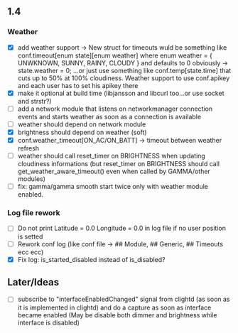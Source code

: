 ## 1.4
### Weather
- [x] add weather support -> New struct for timeouts wuld be something like conf.timeout[enum state][enum weather] where enum weather = { UNWKNOWN, SUNNY, RAINY, CLOUDY } and defaults to 0 obviously -> state.weather = 0; ...or just use something like conf.temp[state.time] that cuts up to 50% at 100% cloudiness. Weather support to use conf.apikey and each user has to set his apikey there
- [x] make it optional at build time (libjansson and libcurl too...or use socket and strstr?)
- [ ] add a network module that listens on networkmanager connection events and starts weather as soon as a connection is available
- [ ] weather should depend on network module
- [x] brightness should depend on weather (soft)
- [x] conf.weather_timeout[ON_AC/ON_BATT] -> timeout between weather refresh
- [ ] weather should call reset_timer on BRIGHTNESS when updating cloudiness informations (but reset_timer on BRIGHTNESS should call get_weather_aware_timeout() even when called by GAMMA/other modules)
- [ ] fix: gamma/gamma smooth start twice only with weather module enabled.

### Log file rework
- [ ] Do not print Latitude = 0.0 Longitude = 0.0 in log file if no user position is setted
- [ ] Rework conf log (like conf file -> ## Module, ## Generic, ## Timeouts ecc ecc)
- [x] Fix log: is_started_disabled instead of is_disabled?

## Later/Ideas
- [ ] subscribe to "interfaceEnabledChanged" signal from clightd (as soon as it is implemented in clightd) and do a capture as soon as interface became enabled (May be disable both dimmer and brightness while interface is disabled)
